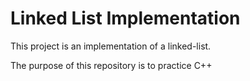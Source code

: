 # Linked List Implementation

This project is an implementation of a linked-list.

The purpose of this repository is to practice C++
